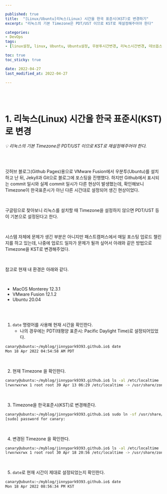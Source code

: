 ```yaml
---

published: true
title:  "[Linux/Ubuntu]리눅스(Linux) 시간을 한국 표준시(KST)로 변경하기"
excerpt: "리눅스의 기본 Timezone은 PDT/UST 이므로 KST로 재설정해주어야 한다"

categories:
- DevOps
tags:
- [linux설정, linux, Ubuntu, Ubuntu설정, 우분투시간변경, 리눅스시간변경, 데브옵스엔지니어, DevOps]

toc: true
toc_sticky: true

date: 2022-04-27
last_modified_at: 2022-04-27

---
```


<br/><br/>

# 1. 리눅스(Linux) 시간을 한국 표준시(KST)로 변경

*💡  리눅스의 기본 Timezone은 PDT/UST 이므로 KST로 재설정해주어야 한다.*

<br/><br/>

깃허브 블로그(Github Pages)용으로 VMware Fusion에서 우분투(Ubuntu)를 설치하고 난 뒤, Jekyll과 Git으로 블로그에 포스팅을 진행했다. 하지만 Github에서 표시되는 commit 일시와 실제 commit 일시가 다른 현상이 발생했는데, 확인해보니 Timezone이 한국표준시가 아닌 다른 시간대로 설정되어 생긴 현상이었다.

<br/>

구글링으로 찾아보니 리눅스를 설치할 때 Timezone을 설정하지 않으면 PDT/UST 등이 기본으로 설정된다고 한다.

<br/>

시스템 자체에 문제가 생긴 부분은 아니지만 패스트캠퍼스에서 매일 포스팅 업로드 챌린지를 하고 있는데, 나중에 업로드 일자가 문제가 될까 싶어서 아래와 같은 방법으로 Timezone을 KST로 변경해주었다.

<br/>

참고로 현재 내 환경은 아래와 같다.

<br/>

- MacOS Monterey 12.3.1
- VMware Fusion 12.1.2
- Ubuntu 20.04

<br/><br/>

1. `date` 명령어를 사용해 현재 시간을 확인한다.
    - 나의 경우에는 PDT(태평양 표준시: Pacific Daylight Time)로 설정되어있었다.

```bash
canary@ubuntu:~/myblog/jinnypark9393.github.io$ date
Mon 18 Apr 2022 04:54:58 AM PDT
```
<br/>

2. 현재 Timezone 을 확인한다.

```bash
canary@ubuntu:~/myblog/jinnypark9393.github.io$ ls -al /etc/localtime
lrwxrwxrwx 1 root root 39 Apr 13 06:29 /etc/localtime -> /usr/share/zoneinfo/America/Los_Angeles
```

<br/>

3. Timezone을 한국표준시(KST)로 변경해준다.

```bash
canary@ubuntu:~/myblog/jinnypark9393.github.io$ sudo ln -sf /usr/share/zoneinfo/Asia/Seoul /etc/localtime
[sudo] password for canary: 
```

<br/>

4. 변경된 Timezone 을 확인한다.

```bash
canary@ubuntu:~/myblog/jinnypark9393.github.io$ ls -al /etc/localtime
lrwxrwxrwx 1 root root 30 Apr 18 20:56 /etc/localtime -> /usr/share/zoneinfo/Asia/Seoul
```

<br/>

5. `date`로 현재 시간이 제대로 설정되었는지 확인한다.

```bash
canary@ubuntu:~/myblog/jinnypark9393.github.io$ date
Mon 18 Apr 2022 08:56:34 PM KST
```
